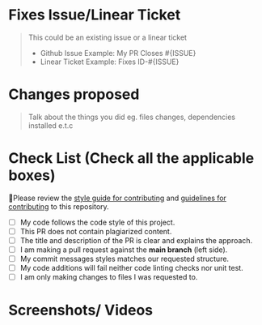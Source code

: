# Fixes Issue/Linear Ticket

> This could be an existing issue or a linear ticket 
> - Github Issue Example: My PR Closes #{ISSUE}
> - Linear Ticket Example: Fixes ID-#{ISSUE}

# Changes proposed

> Talk about the things you did eg. files changes, dependencies installed e.t.c 

# Check List (Check all the applicable boxes)

🚨Please review the [style guide for contributing](https://github.com/zurichat/zurimain/blob/main/docs/STYLING.md) and [guidelines for contributing](https://github.com/zurichat/zurimain/blob/main/docs/CONTRIBUTING.md) to this repository.


- [ ] My code follows the code style of this project.
- [ ] This PR does not contain plagiarized content.
- [ ] The title and description of the PR is clear and explains the approach.
- [ ] I am making a pull request against the **main branch** (left side).
- [ ] My commit messages styles matches our requested structure.
- [ ] My code additions will fail neither code linting checks nor unit test.
- [ ] I am only making changes to files I was requested to.

# Screenshots/ Videos

<!-- If the changes are static page changes or UI changes add screenshots -->
<!-- If the changes involve implementing a functionality or working with apis, include a video 
detailing how to implement the functionality and the request to the api and responses from the api endpoint-->
<!-- Add all the screenshots/videos which support your changes i.e before your change and after your change -->
